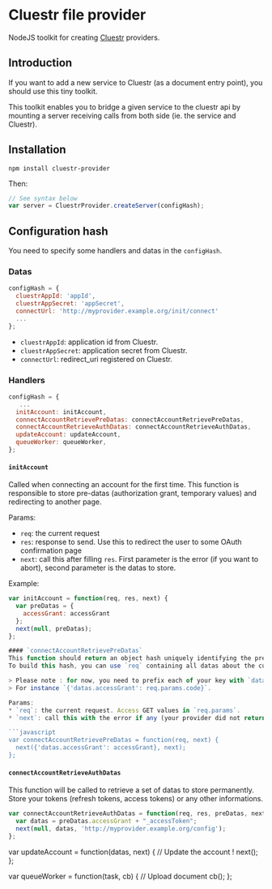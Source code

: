# Cluestr file provider

NodeJS toolkit for creating [Cluestr](http://cluestr.com) providers.

## Introduction

If you want to add a new service to Cluestr (as a document entry point), you should use this tiny toolkit.

This toolkit enables you to bridge a given service to the cluestr api by mounting a server receiving calls from both side (ie. the service and Cluestr).

## Installation

`npm install cluestr-provider`

Then:

```javascript
// See syntax below
var server = CluestrProvider.createServer(configHash);
```

## Configuration hash
You need to specify some handlers and datas in the `configHash`.

### Datas
```javascript
configHash = {
  cluestrAppId: 'appId',
  cluestrAppSecret: 'appSecret',
  connectUrl: 'http://myprovider.example.org/init/connect'
  ...
};
```

* `cluestrAppId`: application id from Cluestr.
* `cluestrAppSecret`: application secret from Cluestr.
* `connectUrl`: redirect_uri registered on Cluestr.

### Handlers

```javascript
configHash = {
   ...
  initAccount: initAccount,
  connectAccountRetrievePreDatas: connectAccountRetrievePreDatas,
  connectAccountRetrieveAuthDatas: connectAccountRetrieveAuthDatas,
  updateAccount: updateAccount,
  queueWorker: queueWorker,
};
```

#### `initAccount`
Called when connecting an account for the first time.
This function is responsible to store pre-datas (authorization grant, temporary values) and redirecting to another page.

Params:
* `req`: the current request
* `res`: response to send. Use this to redirect the user to some OAuth confirmation page
* `next`: call this after filling `res`. First parameter is the error (if you want to abort), second parameter is the datas to store.

Example:
```javascript
var initAccount = function(req, res, next) {
  var preDatas = {
    accessGrant: accessGrant
  };
  next(null, preDatas);
};

#### `connectAccountRetrievePreDatas`
This function should return an object hash uniquely identifying the preDatas previously sent.
To build this hash, you can use `req` containing all datas about the current request (and possibly a callback code, the previous grant, ... depending on your OAuth provider).

> Please note : for now, you need to prefix each of your key with `data.`. This will probably be modified in the future.
> For instance `{'datas.accessGrant': req.params.code}`.

Params:
* `req`: the current request. Access GET values in `req.params`.
* `next`: call this with the error if any (your provider did not return a code, ...) and your identifier hash.

```javascript
var connectAccountRetrievePreDatas = function(req, next) {
  next({'datas.accessGrant': accessGrant}, next);
};
```

#### `connectAccountRetrieveAuthDatas`
This function will be called to retrieve a set of datas to store permanently.
Store your tokens (refresh tokens, access tokens) or any other informations.

```javascript
var connectAccountRetrieveAuthDatas = function(req, res, preDatas, next) {
  var datas = preDatas.accessGrant + "_accessToken";
  next(null, datas, 'http://myprovider.example.org/config');
};
```

var updateAccount = function(datas, next) {
  // Update the account !
  next();
};

var queueWorker = function(task, cb) {
  // Upload document
  cb();
};

